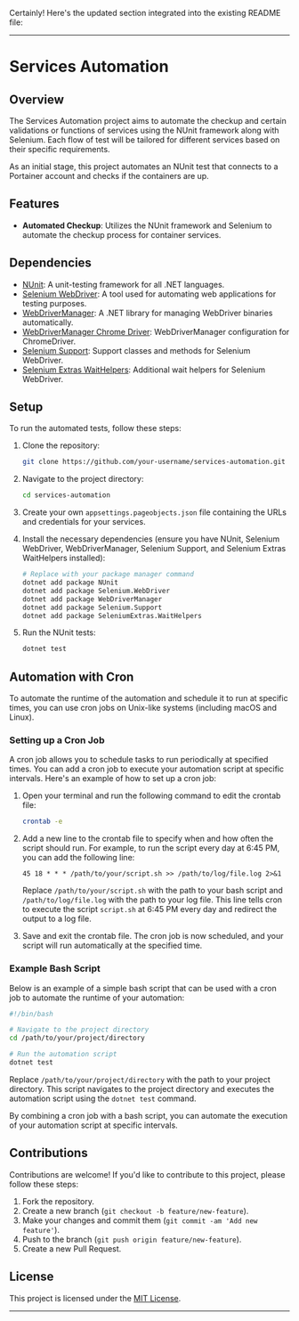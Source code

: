 Certainly! Here's the updated section integrated into the existing README file:

---

# Services Automation

## Overview

The Services Automation project aims to automate the checkup and certain validations or functions of services using the NUnit framework along with Selenium. Each flow of test will be tailored for different services based on their specific requirements.

As an initial stage, this project automates an NUnit test that connects to a Portainer account and checks if the containers are up.

## Features

- **Automated Checkup**: Utilizes the NUnit framework and Selenium to automate the checkup process for container services.

## Dependencies

- [NUnit](https://www.nunit.org/): A unit-testing framework for all .NET languages.
- [Selenium WebDriver](https://www.selenium.dev/documentation/en/webdriver/): A tool used for automating web applications for testing purposes.
- [WebDriverManager](https://github.com/rosolko/WebDriverManager.Net): A .NET library for managing WebDriver binaries automatically.
- [WebDriverManager Chrome Driver](https://github.com/rosolko/WebDriverManager.Net): WebDriverManager configuration for ChromeDriver.
- [Selenium Support](https://www.selenium.dev/documentation/en/selenium_support/): Support classes and methods for Selenium WebDriver.
- [Selenium Extras WaitHelpers](https://www.selenium.dev/selenium/docs/api/dotnet/html/N_SeleniumExtras_WaitHelpers.htm): Additional wait helpers for Selenium WebDriver.

## Setup

To run the automated tests, follow these steps:

1. Clone the repository:

   ```bash
   git clone https://github.com/your-username/services-automation.git
   ```

2. Navigate to the project directory:

   ```bash
   cd services-automation
   ```

3. Create your own `appsettings.pageobjects.json` file containing the URLs and credentials for your services.

4. Install the necessary dependencies (ensure you have NUnit, Selenium WebDriver, WebDriverManager, Selenium Support, and Selenium Extras WaitHelpers installed):

   ```bash
   # Replace with your package manager command
   dotnet add package NUnit
   dotnet add package Selenium.WebDriver
   dotnet add package WebDriverManager
   dotnet add package Selenium.Support
   dotnet add package SeleniumExtras.WaitHelpers
   ```

5. Run the NUnit tests:

   ```bash
   dotnet test
   ```

## Automation with Cron

To automate the runtime of the automation and schedule it to run at specific times, you can use cron jobs on Unix-like systems (including macOS and Linux).

### Setting up a Cron Job

A cron job allows you to schedule tasks to run periodically at specified times. You can add a cron job to execute your automation script at specific intervals. Here's an example of how to set up a cron job:

1. Open your terminal and run the following command to edit the crontab file:

   ```bash
   crontab -e
   ```

2. Add a new line to the crontab file to specify when and how often the script should run. For example, to run the script every day at 6:45 PM, you can add the following line:

   ```cron
   45 18 * * * /path/to/your/script.sh >> /path/to/log/file.log 2>&1
   ```

   Replace `/path/to/your/script.sh` with the path to your bash script and `/path/to/log/file.log` with the path to your log file. This line tells cron to execute the script `script.sh` at 6:45 PM every day and redirect the output to a log file.

3. Save and exit the crontab file. The cron job is now scheduled, and your script will run automatically at the specified time.

### Example Bash Script

Below is an example of a simple bash script that can be used with a cron job to automate the runtime of your automation:

```bash
#!/bin/bash

# Navigate to the project directory
cd /path/to/your/project/directory

# Run the automation script
dotnet test
```

Replace `/path/to/your/project/directory` with the path to your project directory. This script navigates to the project directory and executes the automation script using the `dotnet test` command.

By combining a cron job with a bash script, you can automate the execution of your automation script at specific intervals.

## Contributions

Contributions are welcome! If you'd like to contribute to this project, please follow these steps:

1. Fork the repository.
2. Create a new branch (`git checkout -b feature/new-feature`).
3. Make your changes and commit them (`git commit -am 'Add new feature'`).
4. Push to the branch (`git push origin feature/new-feature`).
5. Create a new Pull Request.

## License

This project is licensed under the [MIT License](LICENSE).

---